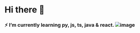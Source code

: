 # Hi there 👋

### ⚡ I’m currently learning py, js, ts, java & react.      ![image](https://www.google.com/url?sa=i&url=https%3A%2F%2Fplatzi.com%2Fclases%2F2042-prework-windows%2F32929-instalando-git%2F&psig=AOvVaw0lmSbTC1jXwMi8pMIldNAF&ust=1632809016275000&source=images&cd=vfe&ved=0CAsQjRxqFwoTCJCtxd69nvMCFQAAAAAdAAAAABAN)



<!--
**comoncada/comoncada** is a ✨ _special_ ✨ repository because its `README.md` (this file) appears on your GitHub profile.

Here are some ideas to get you started:

- 🔭 I’m currently working on ...
- 🌱 I’m currently learning ...
- 👯 I’m looking to collaborate on ...
- 🤔 I’m looking for help with ...
- 💬 Ask me about ...
- 📫 How to reach me: ...
- 😄 Pronouns: ...
- ⚡ Fun fact: ...
-->
